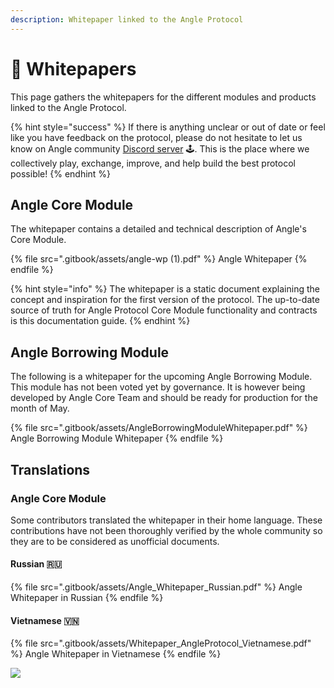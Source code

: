 ```yaml
---
description: Whitepaper linked to the Angle Protocol
---
```


# 📖 Whitepapers

This page gathers the whitepapers for the different modules and products linked to the Angle Protocol.

{% hint style="success" %}
If there is anything unclear or out of date or feel like you have feedback on the protocol, please do not hesitate to let us know on Angle community [Discord server](https://discord.gg/67WSSZqBG6) 🕹️. This is the place where we collectively play, exchange, improve, and help build the best protocol possible!
{% endhint %}

## Angle Core Module

The whitepaper contains a detailed and technical description of Angle's Core Module.

{% file src=".gitbook/assets/angle-wp (1).pdf" %}
Angle Whitepaper
{% endfile %}

{% hint style="info" %}
The whitepaper is a static document explaining the concept and inspiration for the first version of the protocol. The up-to-date source of truth for Angle Protocol Core Module functionality and contracts is this documentation guide.
{% endhint %}

## Angle Borrowing Module

The following is a whitepaper for the upcoming Angle Borrowing Module. This module has not been voted yet by governance. It is however being developed by Angle Core Team and should be ready for production for the month of May.

{% file src=".gitbook/assets/AngleBorrowingModuleWhitepaper.pdf" %}
Angle Borrowing Module Whitepaper
{% endfile %}

## Translations

### Angle Core Module

Some contributors translated the whitepaper in their home language. These contributions have not been thoroughly verified by the whole community so they are to be considered as unofficial documents.

#### Russian 🇷🇺

{% file src=".gitbook/assets/Angle_Whitepaper_Russian.pdf" %}
Angle Whitepaper in Russian
{% endfile %}

#### Vietnamese 🇻🇳

{% file src=".gitbook/assets/Whitepaper_AngleProtocol_Vietnamese.pdf" %}
Angle Whitepaper in Vietnamese
{% endfile %}

![](.gitbook/assets/angle\_atmos\_v5.jpg)
